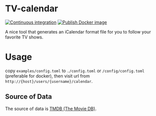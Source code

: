 # TV-calendar
[![Continuous integration](https://github.com/gwy15/tv-calendar/actions/workflows/ci.yml/badge.svg)](https://github.com/gwy15/tv-calendar/actions/workflows/ci.yml)
[![Publish Docker image](https://github.com/gwy15/tv-calendar/actions/workflows/docker.yml/badge.svg)](https://github.com/gwy15/tv-calendar/actions/workflows/docker.yml)

A nice tool that generates an iCalendar format file for you to follow your favorite TV shows.

# Usage
copy `examples/config.toml` to `./config.toml` or `/config/config.toml` (preferable for docker), then visit url from 
`http://{host}/users/{username}/calendar`.

## Source of Data
The source of data is [TMDB (The Movie DB)](https://www.themoviedb.org/).

